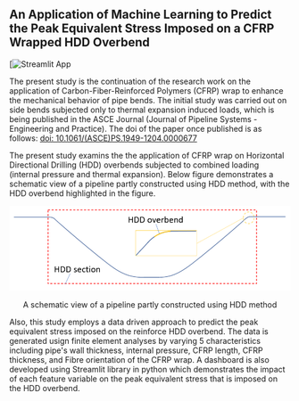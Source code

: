 ## An Application of Machine Learning to Predict the Peak Equivalent Stress Imposed on a CFRP Wrapped HDD Overbend
[![Streamlit App](https://farhad-davaripour-cfrp-reinforced-hdd-ove-my-apphomepage-0l0y9p.streamlit.app/)

The present study is the continuation of the research work on the application of Carbon-Fiber-Reinforced Polymers (CFRP) wrap to enhance the mechanical behavior of pipe bends. The initial study was carried out on side bends subjected only to thermal expansion induced loads, which is  being published in the ASCE Journal (Journal of Pipeline Systems - Engineering and Practice). The doi of the paper once published is as follows: [doi: 10.1061/(ASCE)PS.1949-1204.0000677](10.1061/(ASCE)PS.1949-1204.0000677)

The present study examins the the application of CFRP wrap on Horizontal Directional Drilling (HDD) overbends subjected to combined loading (internal pressure and thermal expansion). Below figure demonstrates a schematic view of a pipeline partly constructed using HDD method, with the HDD overbend highlighted in the figure.
<p align="center">
<img width="750" src="https://github.com/Farhad-Davaripour/CFRP_Reinforced_HDD_overbend/blob/main/images/HDD-Schematic.png?raw=true" alt="HDD overbend">
</p>
<p align="center">A schematic view of a pipeline partly constructed using HDD method</p>

Also, this study employs a data driven approach to predict the peak equivalent stress imposed on the reinforce HDD overbend. The data is generated usign finite element analyses by varying 5 characteristics including pipe's wall thickness, internal pressure, CFRP length, CFRP thickness, and Fibre orientation of the CFRP wrap. A dashboard is also developed using Streamlit library in python which demonstrates the impact of each feature variable on the peak equivalent stress that is imposed on the HDD overbend.

